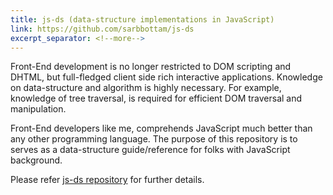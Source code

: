```yaml
---
title: js-ds (data-structure implementations in JavaScript)
link: https://github.com/sarbbottam/js-ds
excerpt_separator: <!--more-->
---
```


Front-End development is no longer restricted to DOM scripting and DHTML,
but full-fledged client side rich interactive applications.
Knowledge on data-structure and algorithm is highly necessary.
For example, knowledge of tree traversal, is required for efficient DOM traversal and manipulation.

Front-End developers like me, comprehends JavaScript much better than any other programming language.
The purpose of this repository is to serves as a data-structure guide/reference for folks with JavaScript background.

Please refer [js-ds repository](https://github.com/sarbbottam/js-ds) for further details.
